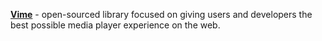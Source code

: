 **[Vime](https://github.com/vime-js/vime#readme)** - open-sourced library focused on giving users and developers 
the best possible media player experience on the web.
